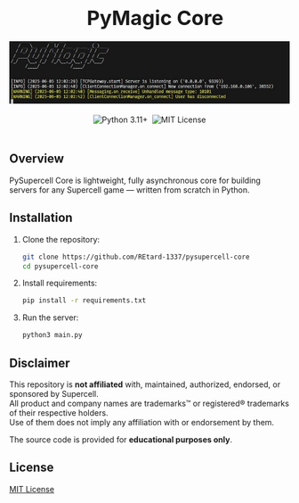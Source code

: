 <div align="center" style="max-width: 100%; overflow-x: auto; margin: 0 auto;">
  <div style="text-align: center; padding: 0 10px; width: 100%;">
    <h1 style="font-size: clamp(24px, 5vw, 36px); margin: 0 auto;">PyMagic Core</h1>
  </div>

  <div style="display: flex; justify-content: center; margin: 20px auto; width: 100%;">
    <img src="./assets/console.png" alt="Console Screenshot" style="max-width: 100%; height: auto; display: block;">
  </div>

  <div style="text-align: center; margin: 20px auto; width: 100%;">
    <div style="display: inline-flex; flex-wrap: wrap; justify-content: center; gap: 8px;">
      <img src="https://img.shields.io/badge/Python-3.11%2B-blue" alt="Python 3.11+">
      <img src="https://img.shields.io/badge/License-MIT-green" alt="MIT License">
    </div>
  </div>
</div>

## Overview

PySupercell Core is lightweight, fully asynchronous core for building servers for any Supercell game — written from scratch in Python.


## Installation

1. Clone the repository:

    ```bash
    git clone https://github.com/REtard-1337/pysupercell-core
    cd pysupercell-core
    ```

2. Install requirements:

    ```bash
    pip install -r requirements.txt
    ```

3. Run the server:

    ```bash
    python3 main.py
    ```
## Disclaimer  
This repository is **not affiliated** with, maintained, authorized, endorsed, or sponsored by Supercell.  
All product and company names are trademarks™ or registered® trademarks of their respective holders.  
Use of them does not imply any affiliation with or endorsement by them.  

The source code is provided for **educational purposes only**.  

## License

[MIT License](https://github.com/REtard-1337/pysupercell-core/blob/main/LICENSE)